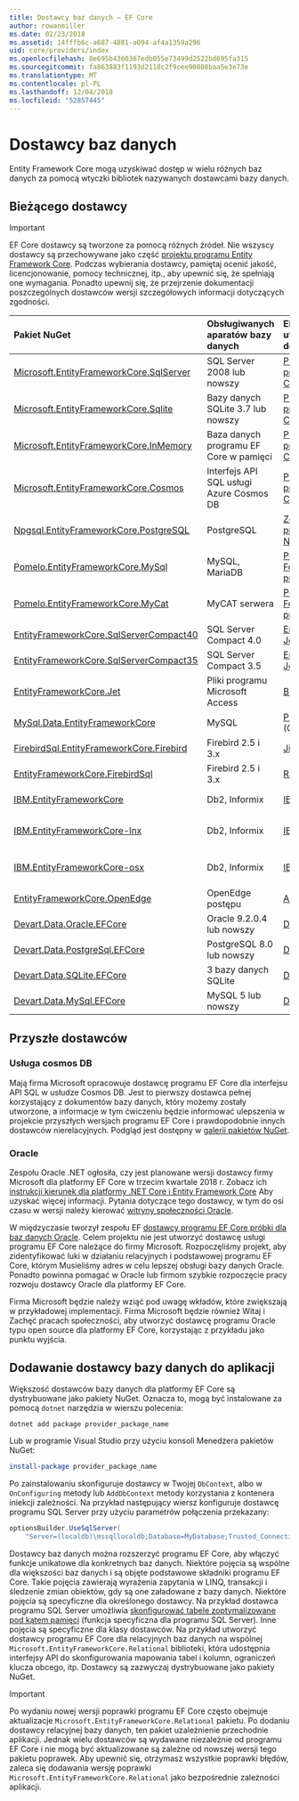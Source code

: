 ```yaml
---
title: Dostawcy baz danych — EF Core
author: rowanmiller
ms.date: 02/23/2018
ms.assetid: 14fffb6c-a687-4881-a094-af4a1359a296
uid: core/providers/index
ms.openlocfilehash: 8e695b4360367edb055e73499d2522bd695fa315
ms.sourcegitcommit: fa863883f1193d2118c2f9cee90808baa5e3e73e
ms.translationtype: MT
ms.contentlocale: pl-PL
ms.lasthandoff: 12/04/2018
ms.locfileid: "52857445"
---
```

# <a name="database-providers"></a>Dostawcy baz danych

Entity Framework Core mogą uzyskiwać dostęp w wielu różnych baz danych za pomocą wtyczki bibliotek nazywanych dostawcami bazy danych.

## <a name="current-providers"></a>Bieżącego dostawcy
> [!IMPORTANT]  
> EF Core dostawcy są tworzone za pomocą różnych źródeł. Nie wszyscy dostawcy są przechowywane jako część [projektu programu Entity Framework Core](https://github.com/aspnet/EntityFrameworkCore). Podczas wybierania dostawcy, pamiętaj ocenić jakość, licencjonowanie, pomocy technicznej, itp., aby upewnić się, że spełniają one wymagania. Ponadto upewnij się, że przejrzenie dokumentacji poszczególnych dostawców wersji szczegółowych informacji dotyczących zgodności.

| Pakiet NuGet                                                                                                        | Obsługiwanych aparatów bazy danych | Element utrzymujący / dostawcy                                                           | Informacje o / wymagań | Przydatne linki                                                                                                                                                                                       |
|:---------------------------------------------------------------------------------------------------------------------|:---------------------------|:------------------------------------------------------------------------------|:---------------------|:---------------------------------------------------------------------------------------------------------------------------------------------------------------------------------------------------|
| [Microsoft.EntityFrameworkCore.SqlServer](https://www.nuget.org/packages/Microsoft.EntityFrameworkCore.SqlServer)    | SQL Server 2008 lub nowszy    | [Projekt programu EF Core](https://github.com/aspnet/EntityFrameworkCore/) (Microsoft) |                      | [Dokumentacja](xref:core/providers/sql-server/index)                                                                                                                                                       |
| [Microsoft.EntityFrameworkCore.Sqlite](https://www.nuget.org/packages/Microsoft.EntityFrameworkCore.Sqlite)          | Bazy danych SQLite 3.7 lub nowszy         | [Projekt programu EF Core](https://github.com/aspnet/EntityFrameworkCore/) (Microsoft) |                      | [Dokumentacja](xref:core/providers/sqlite/index)                                                                                                                                                           |
| [Microsoft.EntityFrameworkCore.InMemory](https://www.nuget.org/packages/Microsoft.EntityFrameworkCore.InMemory)      | Baza danych programu EF Core w pamięci | [Projekt programu EF Core](https://github.com/aspnet/EntityFrameworkCore/) (Microsoft) | Tylko do celów testowych     | [Dokumentacja](xref:core/providers/in-memory/index)                                                                                                                                                        |
| [Microsoft.EntityFrameworkCore.Cosmos](https://www.nuget.org/packages/Microsoft.EntityFrameworkCore.Cosmos)          | Interfejs API SQL usługi Azure Cosmos DB    | [Projekt programu EF Core](https://github.com/aspnet/EntityFrameworkCore/) (Microsoft) | Tylko wersja zapoznawcza         | [blog](https://blogs.msdn.microsoft.com/dotnet/2018/10/17/announcing-entity-framework-core-2-2-preview-3/)                                                                                         |
| [Npgsql.EntityFrameworkCore.PostgreSQL](https://www.nuget.org/packages/Npgsql.EntityFrameworkCore.PostgreSQL)        | PostgreSQL                 | [Zespół programistyczny Npgsql](https://github.com/npgsql)                          |                      | [Dokumentacja](http://www.npgsql.org/efcore/index.html)                                                                                                                                                    |
| [Pomelo.EntityFrameworkCore.MySql](https://www.nuget.org/packages/Pomelo.EntityFrameworkCore.MySql)                  | MySQL, MariaDB             | [Pomelo Foundation projektu](https://github.com/PomeloFoundation)              |                      | [readme](https://github.com/PomeloFoundation/Pomelo.EntityFrameworkCore.MySql/blob/master/README.md)                                                                                               |
| [Pomelo.EntityFrameworkCore.MyCat](https://www.nuget.org/packages/Pomelo.EntityFrameworkCore.MyCat)                  | MyCAT serwera               | [Pomelo Foundation projektu](https://github.com/PomeloFoundation)              | Tylko wersję wstępną      | [readme](https://github.com/PomeloFoundation/Pomelo.EntityFrameworkCore.MyCat/blob/master/README.md)                                                                                               |
| [EntityFrameworkCore.SqlServerCompact40](https://www.nuget.org/packages/EntityFrameworkCore.SqlServerCompact40)      | SQL Server Compact 4.0     | [Erik Ejlskov Jensen](https://github.com/ErikEJ/)                             | .NET Framework       | [wiki](https://github.com/ErikEJ/EntityFramework.SqlServerCompact/wiki/Using-EF-Core-with-SQL-Server-Compact-in-Traditional-.NET-Applications)                                                     |
| [EntityFrameworkCore.SqlServerCompact35](https://www.nuget.org/packages/EntityFrameworkCore.SqlServerCompact35)      | SQL Server Compact 3.5     | [Erik Ejlskov Jensen](https://github.com/ErikEJ/)                             | .NET Framework       | [wiki](https://github.com/ErikEJ/EntityFramework.SqlServerCompact/wiki/Using-EF-Core-with-SQL-Server-Compact-in-Traditional-.NET-Applications)                                                     |
| [EntityFrameworkCore.Jet](https://www.nuget.org/packages/EntityFrameworkCore.Jet/)                                   | Pliki programu Microsoft Access     | [Bubi](https://github.com/bubibubi)                                           | .NET Framework       | [readme](https://github.com/bubibubi/EntityFrameworkCore.Jet/blob/master/docs/README.md)                                                                                                           |
| [MySql.Data.EntityFrameworkCore](https://www.nuget.org/packages/MySql.Data.EntityFrameworkCore)                      | MySQL                      | [Projekt MySQL](http://dev.mysql.com) (Oracle)                                |                      | [Dokumentacja](https://dev.mysql.com/doc/connector-net/en/connector-net-entityframework-core.html)                                                                                                         |
| [FirebirdSql.EntityFrameworkCore.Firebird](https://www.nuget.org/packages/FirebirdSql.EntityFrameworkCore.Firebird/) | Firebird 2.5 i 3.x       | [Jiří Činčura](https://github.com/cincuranet)                                 |                      | [Dokumentacja](https://github.com/cincuranet/FirebirdSql.Data.FirebirdClient/blob/master/Provider/docs/entity-framework-core.md)                                                                           |
| [EntityFrameworkCore.FirebirdSql](https://www.nuget.org/packages/EntityFrameworkCore.FirebirdSql/)                   | Firebird 2.5 i 3.x       | [Rafael Almeida](https://github.com/ralmsdeveloper)                           |                      | [wiki](https://github.com/ralmsdeveloper/EntityFrameworkCore.FirebirdSQL/wiki)                                                                                                                     |
| [IBM.EntityFrameworkCore](https://www.nuget.org/packages/IBM.EntityFrameworkCore)                                    | Db2, Informix              | [IBM](https://ibm.com)                                                        | Wersja Windows      | [blog](https://www.ibm.com/developerworks/community/blogs/96960515-2ea1-4391-8170-b0515d08e4da/entry/Creating_Entity_Data_Model_using_IBM_Data_Server_providers_for_Entity_Framework_Core?lang=en) |
| [IBM.EntityFrameworkCore-lnx](https://www.nuget.org/packages/IBM.EntityFrameworkCore-lnx)                            | Db2, Informix              | [IBM](https://ibm.com)                                                        | Wersji systemu Linux        | [blog](https://www.ibm.com/developerworks/community/blogs/96960515-2ea1-4391-8170-b0515d08e4da/entry/Creating_Entity_Data_Model_using_IBM_Data_Server_providers_for_Entity_Framework_Core?lang=en) |
| [IBM.EntityFrameworkCore-osx](https://www.nuget.org/packages/IBM.EntityFrameworkCore-osx)                            | Db2, Informix              | [IBM](https://ibm.com)                                                        | wersja systemu macOS        | [blog](https://www.ibm.com/developerworks/community/blogs/96960515-2ea1-4391-8170-b0515d08e4da/entry/Creating_Entity_Data_Model_using_IBM_Data_Server_providers_for_Entity_Framework_Core?lang=en) |
| [EntityFrameworkCore.OpenEdge](https://www.nuget.org/packages/EntityFrameworkCore.OpenEdge/)                         | OpenEdge postępu          | [Alex Wiese](https://github.com/alexwiese)                                    |                      | [readme](https://github.com/alexwiese/EntityFrameworkCore.OpenEdge/blob/master/README.md)                                                                                                          |
| [Devart.Data.Oracle.EFCore](https://www.nuget.org/packages/Devart.Data.Oracle.EFCore/)                               | Oracle 9.2.0.4 lub nowszy     | [DevArt](https://www.devart.com/)                                             | Płatne                 | [Dokumentacja](https://www.devart.com/dotconnect/oracle/docs/)                                                                                                                                             |
| [Devart.Data.PostgreSql.EFCore](https://www.nuget.org/packages/Devart.Data.PostgreSql.EFCore/)                       | PostgreSQL 8.0 lub nowszy     | [DevArt](https://www.devart.com/)                                             | Płatne                 | [Dokumentacja](https://www.devart.com/dotconnect/postgresql/docs/)                                                                                                                                         |
| [Devart.Data.SQLite.EFCore](https://www.nuget.org/packages/Devart.Data.SQLite.EFCore/)                               | 3 bazy danych SQLite           | [DevArt](https://www.devart.com/)                                             | Płatne                 | [Dokumentacja](https://www.devart.com/dotconnect/sqlite/docs/)                                                                                                                                             |
| [Devart.Data.MySql.EFCore](https://www.nuget.org/packages/Devart.Data.MySql.EFCore/)                                 | MySQL 5 lub nowszy            | [DevArt](https://www.devart.com/)                                             | Płatne                 | [Dokumentacja](https://www.devart.com/dotconnect/mysql/docs/)                                                                                                                                              |

## <a name="future-providers"></a>Przyszłe dostawców

### <a name="cosmos-db"></a>Usługa cosmos DB

Mają firma Microsoft opracowuje dostawcę programu EF Core dla interfejsu API SQL w usłudze Cosmos DB.
Jest to pierwszy dostawca pełnej korzystający z dokumentów bazy danych, który możemy zostały utworzone, a informacje w tym ćwiczeniu będzie informować ulepszenia w projekcie przyszłych wersjach programu EF Core i prawdopodobnie innych dostawców nierelacyjnych.
Podgląd jest dostępny w [galerii pakietów NuGet](https://www.nuget.org/packages/Microsoft.EntityFrameworkCore.Cosmos).

### <a name="oracle"></a>Oracle
Zespołu Oracle .NET ogłosiła, czy jest planowane wersji dostawcy firmy Microsoft dla platformy EF Core w trzecim kwartale 2018 r. Zobacz ich [instrukcji kierunek dla platformy .NET Core i Entity Framework Core](http://www.oracle.com/technetwork/topics/dotnet/tech-info/odpnet-dotnet-ef-core-sod-4395108.pdf) Aby uzyskać więcej informacji.
Pytania dotyczące tego dostawcy, w tym do osi czasu w wersji należy kierować [witryny społeczności Oracle](https://community.oracle.com/).

W międzyczasie tworzył zespołu EF [dostawcy programu EF Core próbki dla baz danych Oracle](https://github.com/aspnet/EntityFrameworkCore/tree/master/samples/OracleProvider).
Celem projektu nie jest utworzyć dostawcę usługi programu EF Core należące do firmy Microsoft.
Rozpoczęliśmy projekt, aby zidentyfikować luki w działaniu relacyjnych i podstawowej programu EF Core, którym Musieliśmy adres w celu lepszej obsługi bazy danych Oracle.
Ponadto powinna pomagać w Oracle lub firmom szybkie rozpoczęcie pracy rozwoju dostawcy Oracle dla platformy EF Core.

Firma Microsoft będzie należy wziąć pod uwagę wkładów, które zwiększają w przykładowej implementacji.
Firma Microsoft będzie również Witaj i Zachęć pracach społeczności, aby utworzyć dostawcę programu Oracle typu open source dla platformy EF Core, korzystając z przykładu jako punktu wyjścia.

## <a name="adding-a-database-provider-to-your-application"></a>Dodawanie dostawcy bazy danych do aplikacji

Większość dostawców bazy danych dla platformy EF Core są dystrybuowane jako pakiety NuGet. Oznacza to, mogą być instalowane za pomocą `dotnet` narzędzia w wierszu polecenia:

``` console
dotnet add package provider_package_name
```

Lub w programie Visual Studio przy użyciu konsoli Menedżera pakietów NuGet:

``` powershell
install-package provider_package_name
```

Po zainstalowaniu skonfiguruje dostawcy w Twojej `DbContext`, albo w `OnConfiguring` metody lub `AddDbContext` metody korzystania z kontenera iniekcji zależności.
Na przykład następujący wiersz konfiguruje dostawcę programu SQL Server przy użyciu parametrów połączenia przekazany:

``` csharp
optionsBuilder.UseSqlServer(
    "Server=(localdb)\mssqllocaldb;Database=MyDatabase;Trusted_Connection=True;");
```  

Dostawcy baz danych można rozszerzyć programu EF Core, aby włączyć funkcje unikatowe dla konkretnych baz danych.
Niektóre pojęcia są wspólne dla większości baz danych i są objęte podstawowe składniki programu EF Core.
Takie pojęcia zawierają wyrażenia zapytania w LINQ, transakcji i śledzenie zmian obiektów, gdy są one załadowane z bazy danych.
Niektóre pojęcia są specyficzne dla określonego dostawcy.
Na przykład dostawca programu SQL Server umożliwia [skonfigurować tabele zoptymalizowane pod kątem pamięci](xref:core/providers/sql-server/memory-optimized-tables) (funkcja specyficzna dla programu SQL Server).
Inne pojęcia są specyficzne dla klasy dostawców.
Na przykład utworzyć dostawcy programu EF Core dla relacyjnych baz danych na wspólnej `Microsoft.EntityFrameworkCore.Relational` biblioteki, która udostępnia interfejsy API do skonfigurowania mapowania tabel i kolumn, ograniczeń klucza obcego, itp. Dostawcy są zazwyczaj dystrybuowane jako pakiety NuGet.

> [!IMPORTANT]  
> Po wydaniu nowej wersji poprawki programu EF Core często obejmuje aktualizacje `Microsoft.EntityFrameworkCore.Relational` pakietu.
> Po dodaniu dostawcy relacyjnej bazy danych, ten pakiet uzależnienie przechodnie aplikacji.
> Jednak wielu dostawców są wydawane niezależnie od programu EF Core i nie mogą być aktualizowane są zależne od nowszej wersji tego pakietu poprawek.
> Aby upewnić się, otrzymasz wszystkie poprawki błędów, zaleca się dodawania wersję poprawki `Microsoft.EntityFrameworkCore.Relational` jako bezpośrednie zależności aplikacji.

